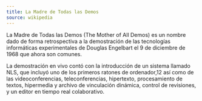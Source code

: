 ```yaml
---
title: La Madre de Todas las Demos
source: wikipedia
---
```


La Madre de Todas las Demos (The Mother of All Demos) es un nombre dado de forma retrospectiva a la demostración de las tecnologías informáticas experimentales de Douglas Engelbart el 9 de diciembre de 1968 que ahora son comunes. 

La demostración en vivo contó con la introducción de un sistema llamado NLS, que incluyó uno de los primeros ratones de ordenador,1​2​ así como de las videoconferencias, teleconferencias, hipertexto, procesamiento de textos, hipermedia y archivo de vinculación dinámica, control de revisiones, y un editor en tiempo real colaborativo.
